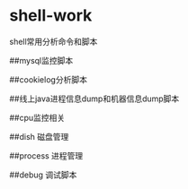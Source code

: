 shell-work
==========

shell常用分析命令和脚本
  
##mysql监控脚本

##cookielog分析脚本

##线上java进程信息dump和机器信息dump脚本

##cpu监控相关

##dish 磁盘管理

##process 进程管理

##debug 调试脚本

 
